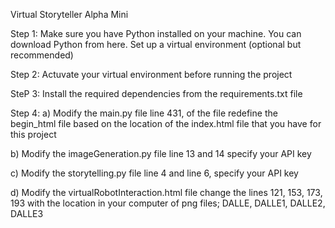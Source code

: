 Virtual Storyteller Alpha Mini

Step 1: Make sure you have Python installed on your machine. You can download Python from here.
Set up a virtual environment (optional but recommended)

Step 2: Actuvate your virtual environment before running the project 

SteP 3: Install the required dependencies from the requirements.txt file

Step 4: 
a) Modify the main.py file 
line 431, of the file redefine the begin_html file based on the location of the index.html file that you have for this project

b) Modify the imageGeneration.py file
line 13 and 14 specify your API key 

c) Modify the storytelling.py file 
line 4 and line 6,  specify your API key 

d) Modify the virtualRobotInteraction.html file
change the lines 121, 153, 173, 193 with the location in your computer of png files; DALLE, DALLE1, DALLE2, DALLE3
